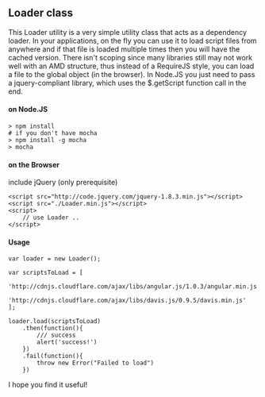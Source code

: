 ## Loader class

This Loader utility is a very simple utility class that acts as a dependency loader. In your applications, on the fly you can use it to load script files from anywhere and if that file is loaded multiple times then you will have the cached version. There isn't scoping since many libraries still may not work well with an AMD structure, thus instead of a RequireJS style, you can load a file to the global object (in the browser). In Node.JS you just need to pass a jquery-compliant library, which uses the $.getScript function call in the end.

#### on Node.JS

	> npm install
	# if you don't have mocha
	> npm install -g mocha 
	> mocha

#### on the Browser

include jQuery (only prerequisite)

	<script src="http://code.jquery.com/jquery-1.8.3.min.js"></script>
	<script src="./Loader.min.js"></script>
	<script>
		// use Loader ..
	</script>

#### Usage

	var loader = new Loader();
	
	var scriptsToLoad = [
		'http://cdnjs.cloudflare.com/ajax/libs/angular.js/1.0.3/angular.min.js',
		'http://cdnjs.cloudflare.com/ajax/libs/davis.js/0.9.5/davis.min.js'
	];
	
	loader.load(scriptsToLoad)
		.then(function(){
			/// success
			alert('success!')
		})
		.fail(function(){
			throw new Error("Failed to load")
		})

I hope you find it useful!